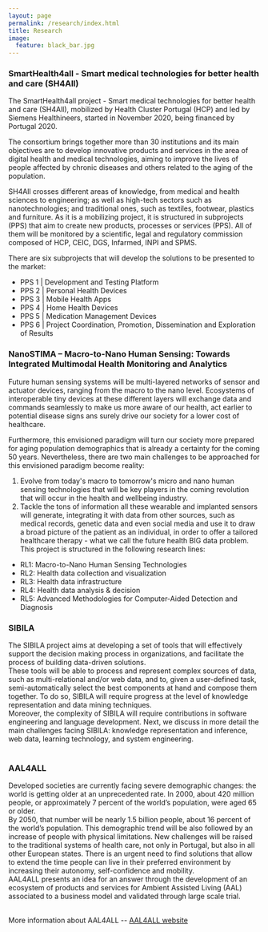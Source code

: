 ```yaml
---
layout: page
permalink: /research/index.html
title: Research
image:
  feature: black_bar.jpg
---
```


### SmartHealth4all - Smart medical technologies for better health and care (SH4All)

The SmartHealth4all project - Smart medical technologies for better health and care (SH4All), mobilized by Health Cluster Portugal (HCP) and led by Siemens Healthineers, started in November 2020, being financed by Portugal 2020.

The consortium brings together more than 30 institutions and its main objectives are to develop innovative products and services in the area of digital health and medical technologies, aiming to improve the lives of people affected by chronic diseases and others related to the aging of the population.

SH4All crosses different areas of knowledge, from medical and health sciences to engineering; as well as high-tech sectors such as nanotechnologies; and traditional ones, such as textiles, footwear, plastics and furniture.
As it is a mobilizing project, it is structured in subprojects (PPS) that aim to create new products, processes or services (PPS). All of them will be monitored by a scientific, legal and regulatory commission composed of HCP, CEIC, DGS, Infarmed, INPI and SPMS.

There are six subprojects that will develop the solutions to be presented to the market:
- PPS 1 | Development and Testing Platform
- PPS 2 | Personal Health Devices
- PPS 3 | Mobile Health Apps
- PPS 4 | Home Health Devices
- PPS 5 | Medication Management Devices 
- PPS 6 | Project Coordination, Promotion, Dissemination and Exploration of Results 


### NanoSTIMA – Macro-to-Nano Human Sensing: Towards Integrated Multimodal Health Monitoring and Analytics

Future human sensing systems will be multi-layered networks of sensor and actuator devices, ranging from the macro to the nano level. Ecosystems of interoperable tiny devices at these different layers will exchange data and commands seamlessly to make us more aware of our health, act earlier to potential disease signs ans surely drive our society for a lower cost of healthcare.

Furthermore, this envisioned paradigm will turn our society more prepared for aging population demographics that is already a certainty for the coming 50 years. Nevertheless, there are two main challenges to be approached for this envisioned paradigm become reality:
1) Evolve from today's macro to tomorrow's micro and nano human sensing technologies that will be key players in the coming revolution that will occur in the health and wellbeing industry.
2) Tackle the tons of information all these wearable and implanted sensors will generate, integrating it with data from other sources, such as medical records, genetic data and even social media and use it to draw a broad picture of the patient as an individual, in order to offer a tailored healthcare therapy - what we call the future health BIG data problem. This project is structured in the following research lines:
- RL1: Macro-to-Nano Human Sensing Technologies
- RL2: Health data collection and visualization
- RL3: Health data infrastructure
- RL4: Health data analysis & decision
- RL5: Advanced Methodologies for Computer-Aided Detection and Diagnosis



### SIBILA

The SIBILA project aims at developing a set of tools that will effectively support the decision making process in organizations, and facilitate the process of building data-driven solutions.<br/> 
These tools will be able to process and represent complex sources of data, such as multi-relational and/or web data, and to, given a user-defined task, semi-automatically select the best components at hand and compose them together. To do so, SIBILA will require progress at the level of knowledge representation and data mining techniques.<br/> 
Moreover, the complexity of SIBILA will require contributions in software engineering and language development. Next, we discuss in more detail the main challenges facing SIBILA: knowledge representation and inference, web data, learning technology, and system engineering.<br/><br/>




### AAL4ALL

Developed societies are currently facing severe demographic changes: the world is getting older at an unprecedented rate. In 2000, about 420 million people, or approximately 7 percent of the world’s population, were aged 65 or older.<br/>
By 2050, that number will be nearly 1.5 billion people, about 16 percent of the world’s population. This demographic trend will be also followed by an increase of people with physical limitations.
New challenges will be raised to the traditional systems of health care, not only in Portugal, but also in all other European states. There is an urgent need to find solutions that allow to extend the time people can live in their preferred environment by increasing their autonomy, self-confidence and mobility.<br/>
AAL4ALL presents an idea for an answer through the development of an ecosystem of products and services for Ambient Assisted Living (AAL) associated to a business model and validated through large scale trial.<br/>
<br/>

More information about AAL4ALL -- [AAL4ALL website](http://www.aal4all.org/)






